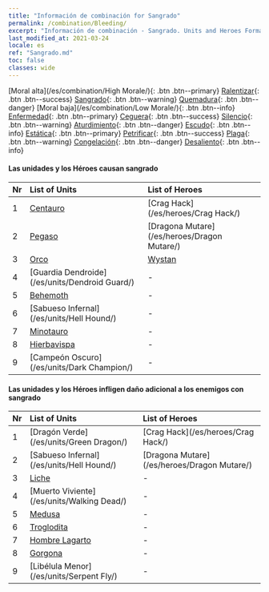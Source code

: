 ```yaml
---
title: "Información de combinación for Sangrado"
permalink: /combination/Bleeding/
excerpt: "Información de combinación - Sangrado. Units and Heroes Formation."
last_modified_at: 2021-03-24
locale: es
ref: "Sangrado.md"
toc: false
classes: wide
---
```


  [Moral alta](/es/combination/High Morale/){: .btn .btn--primary} [Ralentizar](/es/combination/Slow/){: .btn .btn--success} [Sangrado](/es/combination/Bleeding/){: .btn .btn--warning} [Quemadura](/es/combination/Burning/){: .btn .btn--danger} [Moral baja](/es/combination/Low Morale/){: .btn .btn--info} [Enfermedad](/es/combination/Disease/){: .btn .btn--primary} [Ceguera](/es/combination/Blind/){: .btn .btn--success} [Silencio](/es/combination/Silence/){: .btn .btn--warning} [Aturdimiento](/es/combination/Stun/){: .btn .btn--danger} [Escudo](/es/combination/Shield/){: .btn .btn--info} [Estática](/es/combination/Static/){: .btn .btn--primary} [Petrificar](/es/combination/Petrify/){: .btn .btn--success} [Plaga](/es/combination/Plague/){: .btn .btn--warning} [Congelación](/es/combination/Freeze/){: .btn .btn--danger} [Desaliento](/es/combination/Deterrence/){: .btn .btn--info} 


#### Las unidades y los Héroes causan sangrado

  | Nr |  List of Units  | List of Heroes | 
  |:---|:----------------|:---------------| 
  | 1 | [Centauro](/es/units/Centaur/) | [Crag Hack](/es/heroes/Crag Hack/) |
  | 2 | [Pegaso](/es/units/Pegasus/) | [Dragona Mutare](/es/heroes/Dragon Mutare/) |
  | 3 | [Orco](/es/units/Orc/) | [Wystan](/es/heroes/Wystan/) |
  | 4 | [Guardia Dendroide](/es/units/Dendroid Guard/) | - |
  | 5 | [Behemoth](/es/units/Behemoth/) | - |
  | 6 | [Sabueso Infernal](/es/units/Hell Hound/) | - |
  | 7 | [Minotauro](/es/units/Minotaur/) | - |
  | 8 | [Hierbavispa](/es/units/Waspwort/) | - |
  | 9 | [Campeón Oscuro](/es/units/Dark Champion/) | - |


#### Las unidades y los Héroes infligen daño adicional a los enemigos con sangrado

  | Nr |  List of Units  | List of Heroes | 
  |:---|:----------------|:---------------| 
  | 1 | [Dragón Verde](/es/units/Green Dragon/) | [Crag Hack](/es/heroes/Crag Hack/) |
  | 2 | [Sabueso Infernal](/es/units/Hell Hound/) | [Dragona Mutare](/es/heroes/Dragon Mutare/) |
  | 3 | [Liche](/es/units/Lich/) | - |
  | 4 | [Muerto Viviente](/es/units/Walking Dead/) | - |
  | 5 | [Medusa](/es/units/Medusa/) | - |
  | 6 | [Troglodita](/es/units/Troglodyte/) | - |
  | 7 | [Hombre Lagarto](/es/units/Lizardman/) | - |
  | 8 | [Gorgona](/es/units/Gorgon/) | - |
  | 9 | [Libélula Menor](/es/units/Serpent Fly/) | - |
